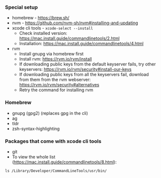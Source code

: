 ### Special setup
- homebrew - https://brew.sh/
- nvm - https://github.com/nvm-sh/nvm#installing-and-updating
- xcode cli tools - `xcode-select --install`
  - Check installed version: https://mac.install.guide/commandlinetools/2.html
  - Installation: https://mac.install.guide/commandlinetools/4.html
- rvm
  - Install gnupg via homebrew first
  - Install rvm: https://rvm.io/rvm/install
  - If downloading public keys from the default keyserver fails, try other keyservers: https://rvm.io/rvm/security#install-our-keys
  - If downloading public keys from all the keyservers fail, download from them from the rvm webserver: https://rvm.io/rvm/security#alternatives
  - Retry the command for installing rvm

### Homebrew
- gnupg (gpg2) (replaces gpg in the cli)
- ag
- tldr
- zsh-syntax-highlighting

### Packages that come with xcode cli tools
- git
- To view the whole list (https://mac.install.guide/commandlinetools/8.html):
```
ls /Library/Developer/CommandLineTools/usr/bin/
```
